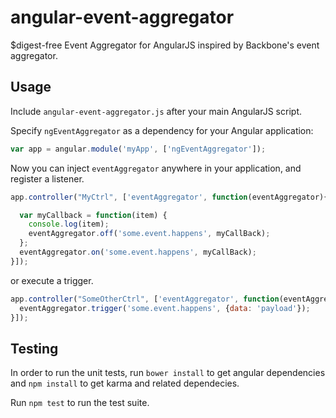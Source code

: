 angular-event-aggregator
================

$digest-free Event Aggregator for AngularJS inspired by Backbone's event aggregator.

## Usage

Include `angular-event-aggregator.js` after your main AngularJS script.

Specify `ngEventAggregator` as a dependency for your Angular application:

```js
var app = angular.module('myApp', ['ngEventAggregator']);
```

Now you can inject `eventAggregator` anywhere in your application, and register a listener.

```js
app.controller("MyCtrl", ['eventAggregator', function(eventAggregator){

  var myCallback = function(item) {
    console.log(item);
    eventAggregator.off('some.event.happens', myCallBack);
  };
  eventAggregator.on('some.event.happens', myCallBack);
}]);
```
or execute a trigger.
```js
app.controller("SomeOtherCtrl", ['eventAggregator', function(eventAggregator){
  eventAggregator.trigger('some.event.happens', {data: 'payload'});
}]);
```

## Testing

In order to run the unit tests, run `bower install` to get angular dependencies and `npm install` to get karma and related dependecies.

Run `npm test` to run the test suite.

